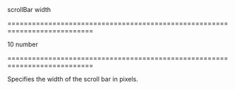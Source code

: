 <!--**
/*-------------------------------------------
    Auto-generated file. Do not modify.
-------------------------------------------

**-->
<!--d-->scrollBar width<!--/d-->
===========================================================================
<!--default-->10<!--/default-->
<!--type-->number<!--/type-->
===========================================================================

<!--shortDescription-->
Specifies the width of the scroll bar in pixels.
<!--/shortDescription-->

<!--fullDescription-->

<!--/fullDescription-->